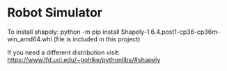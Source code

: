 # Robot Simulator

To install shapely:
python -m pip install Shapely-1.6.4.post1-cp36-cp36m-win_amd64.whl (file is included in this project)

If you need a different distribution visit: https://www.lfd.uci.edu/~gohlke/pythonlibs/#shapely
